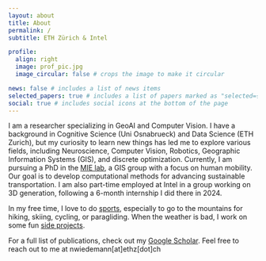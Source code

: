 ```yaml
---
layout: about
title: About
permalink: /
subtitle: ETH Zürich & Intel

profile:
  align: right
  image: prof_pic.jpg
  image_circular: false # crops the image to make it circular

news: false # includes a list of news items
selected_papers: true # includes a list of papers marked as "selected={true}"
social: true # includes social icons at the bottom of the page
---
```


I am a researcher specializing in GeoAI and Computer Vision. I have a background in Cognitive Science (Uni Osnabrueck) and Data Science (ETH Zurich), but my curiosity to learn new things has led me to explore various fields, including Neuroscience, Computer Vision, Robotics, Geographic Information Systems (GIS), and discrete optimization. Currently, I am pursuing a PhD in the [MIE lab](https://mie-lab.ethz.ch/), a GIS group with a focus on human mobility. Our goal is to develop computational methods for advancing sustainable transportation. I am also part-time employed at Intel in a group working on 3D generation, following a 6-month internship I did there in 2024.

In my free time, I love to do [sports](/hobbies/), especially to go to the mountains for hiking, skiing, cycling, or paragliding. When the weather is bad, I work on some fun [side projects](/projects).

For a full list of publications, check out my [Google Scholar](https://scholar.google.com/citations?user=qC1JKzoAAAAJ&hl=en). Feel free to reach out to me at nwiedemann[at]ethz[dot]ch